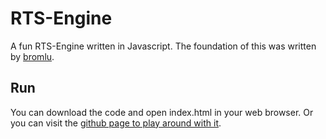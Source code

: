 # RTS-Engine

A fun RTS-Engine written in Javascript. The foundation of this was written by [bromlu](https://bromlu.github.com). 

## Run

You can download the code and open index.html in your web browser. Or you can visit the [github page to play around with it](https://kbmulligan.github.io/RTS-Engine/).
